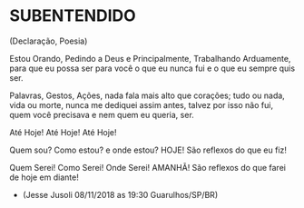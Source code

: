 # SUBENTENDIDO
(Declaração, Poesia)



Estou Orando, 
Pedindo a Deus 
e Principalmente, 
Trabalhando Arduamente, 
para que eu possa ser para você o que eu nunca fui 
e o que eu sempre quis ser. 

Palavras, Gestos, Ações, 
nada fala mais alto que corações; 
tudo ou nada, 
vida ou morte, 
nunca me dediquei assim antes, 
talvez por isso não fui,
quem você precisava 
e nem quem eu queria,
ser.

 Até Hoje!  Até Hoje!  Até Hoje! 

Quem sou?
Como estou?
e onde estou?
HOJE!
São reflexos do que eu fiz!

Quem Serei!
Como Serei!
Onde Serei!
AMANHÃ!
São reflexos do que farei de hoje em diante!

- (Jesse Jusoli 08/11/2018 as 19:30 Guarulhos/SP/BR)
